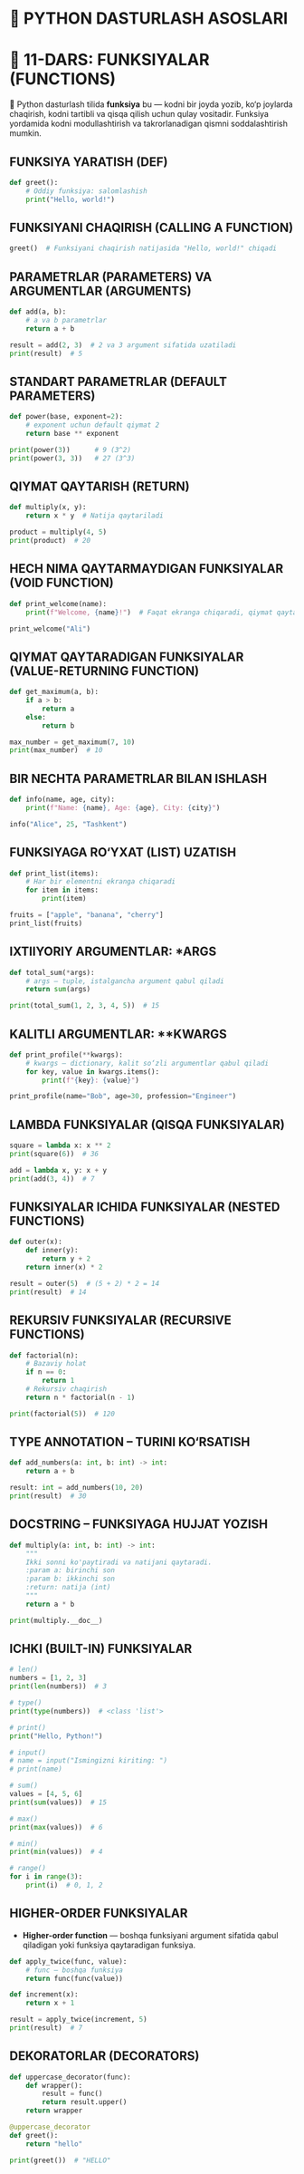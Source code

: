 # 🐍 PYTHON DASTURLASH ASOSLARI

# 🧩 11-DARS: FUNKSIYALAR (FUNCTIONS)

 📌 Python dasturlash tilida **funksiya** bu — kodni bir joyda yozib, ko‘p joylarda chaqirish, kodni tartibli va qisqa qilish uchun qulay vositadir. Funksiya yordamida kodni modullashtirish va takrorlanadigan qismni soddalashtirish mumkin.


## FUNKSIYA YARATISH (DEF)

```python
def greet():
    # Oddiy funksiya: salomlashish
    print("Hello, world!")
```

## FUNKSIYANI CHAQIRISH (CALLING A FUNCTION)

```python
greet()  # Funksiyani chaqirish natijasida "Hello, world!" chiqadi
```

## PARAMETRLAR (PARAMETERS) VA ARGUMENTLAR (ARGUMENTS)

```python
def add(a, b):
    # a va b parametrlar
    return a + b

result = add(2, 3)  # 2 va 3 argument sifatida uzatiladi
print(result)  # 5
```

## STANDART PARAMETRLAR (DEFAULT PARAMETERS)

```python
def power(base, exponent=2):
    # exponent uchun default qiymat 2
    return base ** exponent

print(power(3))      # 9 (3^2)
print(power(3, 3))   # 27 (3^3)
```

## QIYMAT QAYTARISH (RETURN)

```python
def multiply(x, y):
    return x * y  # Natija qaytariladi

product = multiply(4, 5)
print(product)  # 20
```

## HECH NIMA QAYTARMAYDIGAN FUNKSIYALAR (VOID FUNCTION)

```python
def print_welcome(name):
    print(f"Welcome, {name}!")  # Faqat ekranga chiqaradi, qiymat qaytarmaydi

print_welcome("Ali")
```

## QIYMAT QAYTARADIGAN FUNKSIYALAR (VALUE-RETURNING FUNCTION)

```python
def get_maximum(a, b):
    if a > b:
        return a
    else:
        return b

max_number = get_maximum(7, 10)
print(max_number)  # 10
```

## BIR NECHTA PARAMETRLAR BILAN ISHLASH

```python
def info(name, age, city):
    print(f"Name: {name}, Age: {age}, City: {city}")

info("Alice", 25, "Tashkent")
```

## FUNKSIYAGA RO‘YXAT (LIST) UZATISH

```python
def print_list(items):
    # Har bir elementni ekranga chiqaradi
    for item in items:
        print(item)

fruits = ["apple", "banana", "cherry"]
print_list(fruits)
```

## IXTIIYORIY ARGUMENTLAR: *ARGS

```python
def total_sum(*args):
    # args — tuple, istalgancha argument qabul qiladi
    return sum(args)

print(total_sum(1, 2, 3, 4, 5))  # 15
```

## KALITLI ARGUMENTLAR: **KWARGS

```python
def print_profile(**kwargs):
    # kwargs — dictionary, kalit so‘zli argumentlar qabul qiladi
    for key, value in kwargs.items():
        print(f"{key}: {value}")

print_profile(name="Bob", age=30, profession="Engineer")
```

## LAMBDA FUNKSIYALAR (QISQA FUNKSIYALAR)

```python
square = lambda x: x ** 2
print(square(6))  # 36

add = lambda x, y: x + y
print(add(3, 4))  # 7
```

## FUNKSIYALAR ICHIDA FUNKSIYALAR (NESTED FUNCTIONS)

```python
def outer(x):
    def inner(y):
        return y + 2
    return inner(x) * 2

result = outer(5)  # (5 + 2) * 2 = 14
print(result)  # 14
```

## REKURSIV FUNKSIYALAR (RECURSIVE FUNCTIONS)

```python
def factorial(n):
    # Bazaviy holat
    if n == 0:
        return 1
    # Rekursiv chaqirish
    return n * factorial(n - 1)

print(factorial(5))  # 120
```

## TYPE ANNOTATION – TURINI KO‘RSATISH

```python
def add_numbers(a: int, b: int) -> int:
    return a + b

result: int = add_numbers(10, 20)
print(result)  # 30
```

## DOCSTRING – FUNKSIYAGA HUJJAT YOZISH

```python
def multiply(a: int, b: int) -> int:
    """
    Ikki sonni ko'paytiradi va natijani qaytaradi.
    :param a: birinchi son
    :param b: ikkinchi son
    :return: natija (int)
    """
    return a * b

print(multiply.__doc__)
```

## ICHKI (BUILT-IN) FUNKSIYALAR

```python
# len()
numbers = [1, 2, 3]
print(len(numbers))  # 3

# type()
print(type(numbers))  # <class 'list'>

# print()
print("Hello, Python!")

# input()
# name = input("Ismingizni kiriting: ")
# print(name)

# sum()
values = [4, 5, 6]
print(sum(values))  # 15

# max()
print(max(values))  # 6

# min()
print(min(values))  # 4

# range()
for i in range(3):
    print(i)  # 0, 1, 2
```

## HIGHER-ORDER FUNKSIYALAR

- **Higher-order function** — boshqa funksiyani argument sifatida qabul qiladigan yoki funksiya qaytaradigan funksiya.

```python
def apply_twice(func, value):
    # func — boshqa funksiya
    return func(func(value))

def increment(x):
    return x + 1

result = apply_twice(increment, 5)
print(result)  # 7
```

## DEKORATORLAR (DECORATORS)

```python
def uppercase_decorator(func):
    def wrapper():
        result = func()
        return result.upper()
    return wrapper

@uppercase_decorator
def greet():
    return "hello"

print(greet())  # "HELLO"
```